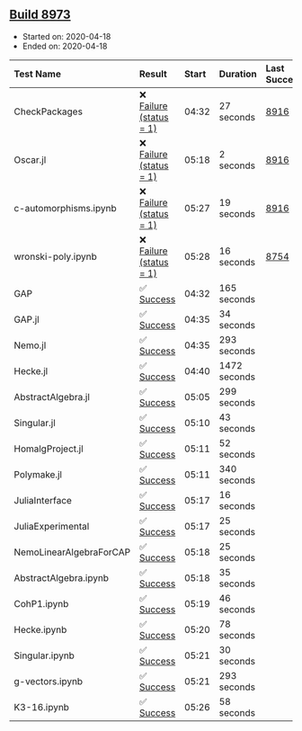 ## [Build 8973](https://oscarci.mathematik.uni-kl.de/job/oscar/8973/)

* Started on: 2020-04-18
* Ended on: 2020-04-18

| Test Name    | Result | Start | Duration | Last Success | First Failure |
|:-------------|:-------|:------|:---------|:-------------|:--------------|
| CheckPackages | ❌ [Failure (status = 1)](https://oscarci.mathematik.uni-kl.de/job/oscar/8973/artifact/logs/build-8973/CheckPackages.log) | 04:32 | 27 seconds | [8916](https://oscarci.mathematik.uni-kl.de/job/oscar/8916/) | [8920](https://oscarci.mathematik.uni-kl.de/job/oscar/8920/) |
| Oscar.jl | ❌ [Failure (status = 1)](https://oscarci.mathematik.uni-kl.de/job/oscar/8973/artifact/logs/build-8973/Oscar.jl.log) | 05:18 | 2 seconds | [8916](https://oscarci.mathematik.uni-kl.de/job/oscar/8916/) | [8920](https://oscarci.mathematik.uni-kl.de/job/oscar/8920/) |
| c-automorphisms.ipynb | ❌ [Failure (status = 1)](https://oscarci.mathematik.uni-kl.de/job/oscar/8973/artifact/logs/build-8973/c-automorphisms.ipynb.log) | 05:27 | 19 seconds | [8916](https://oscarci.mathematik.uni-kl.de/job/oscar/8916/) | [8920](https://oscarci.mathematik.uni-kl.de/job/oscar/8920/) |
| wronski-poly.ipynb | ❌ [Failure (status = 1)](https://oscarci.mathematik.uni-kl.de/job/oscar/8973/artifact/logs/build-8973/wronski-poly.ipynb.log) | 05:28 | 16 seconds | [8754](https://oscarci.mathematik.uni-kl.de/job/oscar/8754/) | [8755](https://oscarci.mathematik.uni-kl.de/job/oscar/8755/) |
| GAP | ✅ [Success](https://oscarci.mathematik.uni-kl.de/job/oscar/8973/artifact/logs/build-8973/GAP.log) | 04:32 | 165 seconds |  |  |
| GAP.jl | ✅ [Success](https://oscarci.mathematik.uni-kl.de/job/oscar/8973/artifact/logs/build-8973/GAP.jl.log) | 04:35 | 34 seconds |  |  |
| Nemo.jl | ✅ [Success](https://oscarci.mathematik.uni-kl.de/job/oscar/8973/artifact/logs/build-8973/Nemo.jl.log) | 04:35 | 293 seconds |  |  |
| Hecke.jl | ✅ [Success](https://oscarci.mathematik.uni-kl.de/job/oscar/8973/artifact/logs/build-8973/Hecke.jl.log) | 04:40 | 1472 seconds |  |  |
| AbstractAlgebra.jl | ✅ [Success](https://oscarci.mathematik.uni-kl.de/job/oscar/8973/artifact/logs/build-8973/AbstractAlgebra.jl.log) | 05:05 | 299 seconds |  |  |
| Singular.jl | ✅ [Success](https://oscarci.mathematik.uni-kl.de/job/oscar/8973/artifact/logs/build-8973/Singular.jl.log) | 05:10 | 43 seconds |  |  |
| HomalgProject.jl | ✅ [Success](https://oscarci.mathematik.uni-kl.de/job/oscar/8973/artifact/logs/build-8973/HomalgProject.jl.log) | 05:11 | 52 seconds |  |  |
| Polymake.jl | ✅ [Success](https://oscarci.mathematik.uni-kl.de/job/oscar/8973/artifact/logs/build-8973/Polymake.jl.log) | 05:11 | 340 seconds |  |  |
| JuliaInterface | ✅ [Success](https://oscarci.mathematik.uni-kl.de/job/oscar/8973/artifact/logs/build-8973/JuliaInterface.log) | 05:17 | 16 seconds |  |  |
| JuliaExperimental | ✅ [Success](https://oscarci.mathematik.uni-kl.de/job/oscar/8973/artifact/logs/build-8973/JuliaExperimental.log) | 05:17 | 25 seconds |  |  |
| NemoLinearAlgebraForCAP | ✅ [Success](https://oscarci.mathematik.uni-kl.de/job/oscar/8973/artifact/logs/build-8973/NemoLinearAlgebraForCAP.log) | 05:18 | 25 seconds |  |  |
| AbstractAlgebra.ipynb | ✅ [Success](https://oscarci.mathematik.uni-kl.de/job/oscar/8973/artifact/logs/build-8973/AbstractAlgebra.ipynb.log) | 05:18 | 35 seconds |  |  |
| CohP1.ipynb | ✅ [Success](https://oscarci.mathematik.uni-kl.de/job/oscar/8973/artifact/logs/build-8973/CohP1.ipynb.log) | 05:19 | 46 seconds |  |  |
| Hecke.ipynb | ✅ [Success](https://oscarci.mathematik.uni-kl.de/job/oscar/8973/artifact/logs/build-8973/Hecke.ipynb.log) | 05:20 | 78 seconds |  |  |
| Singular.ipynb | ✅ [Success](https://oscarci.mathematik.uni-kl.de/job/oscar/8973/artifact/logs/build-8973/Singular.ipynb.log) | 05:21 | 30 seconds |  |  |
| g-vectors.ipynb | ✅ [Success](https://oscarci.mathematik.uni-kl.de/job/oscar/8973/artifact/logs/build-8973/g-vectors.ipynb.log) | 05:21 | 293 seconds |  |  |
| K3-16.ipynb | ✅ [Success](https://oscarci.mathematik.uni-kl.de/job/oscar/8973/artifact/logs/build-8973/K3-16.ipynb.log) | 05:26 | 58 seconds |  |  |
